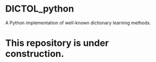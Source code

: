 # DICTOL_python
A Python implementation of well-known dictionary learning methods.

# This repository is under construction.
